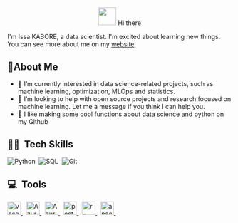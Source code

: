 ##
<p align="center">
  <img src="https://media.giphy.com/media/hvRJCLFzcasrR4ia7z/giphy.gif" width="40px"/>
  Hi there
  <!-- (https://git.io/typing-svg) -->
</p>



I'm Issa KABORE, a data scientist. I'm excited about learning new things. 
You can see more about me on my [website](https://issa-kabore.github.io/).

## :rocket:About Me

- 🔭 I’m currently interested in data science-related projects, such as machine learning, optimization, MLOps and statistics.
- :raised_back_of_hand: I’m looking to help with open source projects and research focused on machine learning. Let me a message if you think I can help you.
- :pencil: I like making some cool functions about data science and python on my Github


## 👩‍💻 &nbsp;Tech Skills

![Python](https://img.shields.io/badge/-Python-E3CF57?style=flat&logo=python)&nbsp;
![SQL](https://img.shields.io/badge/-SQL-CC2927?style=flat&logo=microsoftsqlserver)&nbsp;
![Git](https://img.shields.io/badge/-Git-05122A?style=flat&logo=git)&nbsp;



## 💻 &nbsp;Tools
<p>
    <a href="https://code.visualstudio.com/" target="_blank"> <img alt="vscode" src="https://upload.wikimedia.org/wikipedia/commons/9/9a/Visual_Studio_Code_1.35_icon.svg" height="30"/> </a> &nbsp;
    <a href="https:/https://www.jetbrains.com/fr-fr/pycharm/" target="_blank"> <img src="https://upload.wikimedia.org/wikipedia/commons/thumb/1/1d/PyCharm_Icon.svg/langfr-220px-PyCharm_Icon.svg.png" alt="Azure" height="30"/> </a> &nbsp;
    <a href="https://azure.microsoft.com/fr-fr" target="_blank"> <img src="https://upload.wikimedia.org/wikipedia/fr/thumb/b/b6/Microsoft-Azure.png/100px-Microsoft-Azure.png" alt="Azure"  height="30"/> </a> &nbsp;
  <a href="https://postman.com" target="_blank"> <img src="https://upload.wikimedia.org/wikipedia/commons/c/c2/Postman_%28software%29.png" alt="postman"  height="30"/> </a> &nbsp;
    <a href="https://www.r-studio.com/fr/" target="_blank"> <img src="https://upload.wikimedia.org/wikipedia/fr/thumb/4/4e/RStudio_Logo.png/220px-RStudio_Logo.png" alt="r-studio"  height="30"/> </a> &nbsp;
    <a href="https://www.anaconda.com/products/distribution" target="_blank"> <img src="https://upload.wikimedia.org/wikipedia/en/c/cd/Anaconda_Logo.png" alt="anaconda"  height="30"/> </a> &nbsp;
</p>




<!--
**issa-kabore/issa-kabore** is a ✨ _special_ ✨ repository because its `README.md` (this file) appears on your GitHub profile.

Here are some ideas to get you started:

- 🔭 I’m currently working on ...
- 🌱 I’m currently learning ...
- 👯 I’m looking to collaborate on ...
- 🤔 I’m looking for help with ...
- 💬 Ask me about ...
- 📫 How to reach me: ...
- 😄 Pronouns: ...
- ⚡ Fun fact: ...


## 🔥 &nbsp;My Stats 

<p >
    <a href="https://github.com/issa-kabore" target="_blank">
        <img align="center" height="160em" src="https://github-readme-stats.vercel.app/api?username=issa-kabore&show_icons=true&include_all_commits=true&theme=vision-friendly-dark&count_private=true&show_owner=true" />
        <img align="center" height="160em" src="https://github-readme-stats.vercel.app/api/top-langs/?username=issa-kabore&layout=compact&theme=vision-friendly-dark"/>
    </a>
</p>

-->
